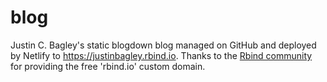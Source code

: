# blog
Justin C. Bagley's static blogdown blog managed on GitHub and deployed by Netlify to https://justinbagley.rbind.io. Thanks to the [Rbind community](https://github.com/rbind) for providing the free 'rbind.io' custom domain. 
